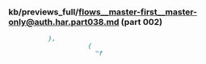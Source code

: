 ### kb/previews_full/flows__master-first__master-only@auth.har.part038.md (part 002)

```md
           },
                      {
                        "f
```

```
